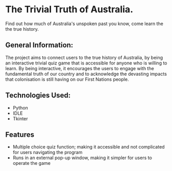 # The Trivial Truth of Australia.
Find out how much of Australia's unspoken past you know, come learn the the true history. 
## General Information: 
The project aims to connect users to the true history of Australia, by being an interactive trivial quiz game that is accessible for anyone who is willing to learn. By being interactive, it encourages the users to engage with the fundamental truth of our country and to acknowledge the devasting impacts that colonisation is still having on our First Nations people.
## Technologies Used:
* Python
* IDLE
* Tkinter
## Features 
* Multiple choice quiz function; making it accessible and not complicated for users navigating the program
* Runs in an external pop-up window, making it simpler for users to operate the game
